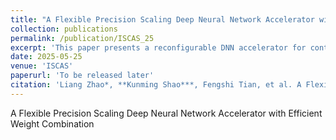 ```yaml
---
title: "A Flexible Precision Scaling Deep Neural Network Accelerator with Efficient Weight Combination"
collection: publications
permalink: /publication/ISCAS_25
excerpt: 'This paper presents a reconfigurable DNN accelerator for continuous activation/weight precisions with efficient weight combination.'
date: 2025-05-25
venue: 'ISCAS'
paperurl: 'To be released later'
citation: 'Liang Zhao*, **Kunming Shao***, Fengshi Tian, et al. A Flexible Precision Scaling Deep Neural Network Accelerator with Efficient Weight Combination. In 2025 IEEE International Symposium on Circuits and Systems (ISCAS), pages 1–6. IEEE, 2025.'
---
```

A Flexible Precision Scaling Deep Neural Network Accelerator with Efficient Weight Combination

